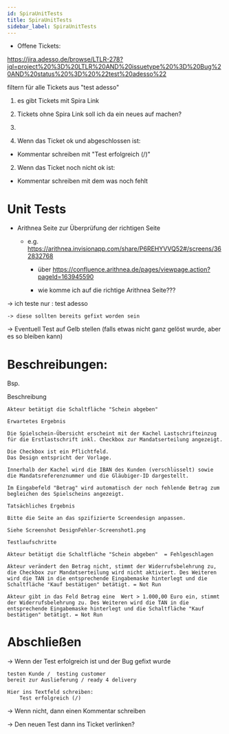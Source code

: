 ```yaml
---
id: SpiraUnitTests
title: SpiraUnitTests
sidebar_label: SpiraUnitTests
---
```



- Offene Tickets:

https://jira.adesso.de/browse/LTLR-278?jql=project%20%3D%20LTLR%20AND%20issuetype%20%3D%20Bug%20AND%20status%20%3D%20%22test%20adesso%22

filtern für alle Tickets aus "test adesso"


1. es gibt Tickets mit Spira Link
2. Tickets ohne Spira Link soll ich da ein neues auf machen?
3. 

1. Wenn das Ticket ok und abgeschlossen ist:
- Kommentar schreiben mit "Test erfolgreich (/)"

2. Wenn das Ticket noch nicht ok ist:
- Kommentar schreiben mit dem was noch fehlt



# Unit Tests

- Arithnea Seite zur Überprüfung der richtigen Seite
    - e.g.  https://arithnea.invisionapp.com/share/P6REHYVVQ52#/screens/362832768

        - über https://confluence.arithnea.de/pages/viewpage.action?pageId=163945590

        - wie komme ich auf die richtige Arithnea Seite???


-> ich teste nur : test adesso

    -> diese sollten bereits gefixt worden sein


-> Eventuell Test auf Gelb stellen (falls etwas nicht ganz gelöst wurde, aber es so bleiben kann)


# Beschreibungen:

Bsp.

Beschreibung

    Akteur betätigt die Schaltfläche "Schein abgeben" 

    Erwartetes Ergebnis

    Die Spielschein-Übersicht erscheint mit der Kachel Lastschrifteinzug für die Erstlastschrift inkl. Checkbox zur Mandatserteilung angezeigt.

    Die Checkbox ist ein Pflichtfeld.
    Das Design entspricht der Vorlage.

    Innerhalb der Kachel wird die IBAN des Kunden (verschlüsselt) sowie die Mandatsreferenznummer und die Gläubiger-ID dargestellt.

    Im Eingabefeld "Betrag" wird automatisch der noch fehlende Betrag zum begleichen des Spielscheins angezeigt.

    Tatsächliches Ergebnis

    Bitte die Seite an das spzifizierte Screendesign anpassen.

    Siehe Screenshot DesignFehler-Screenshot1.png

    Testlaufschritte

    Akteur betätigt die Schaltfläche "Schein abgeben"  = Fehlgeschlagen

    Akteur verändert den Betrag nicht, stimmt der Widerrufsbelehrung zu, die Checkbox zur Mandatserteilung wird nicht aktiviert. Des Weiteren wird die TAN in die entsprechende Eingabemaske hinterlegt und die Schaltfläche "Kauf bestätigen" betätigt. = Not Run

    Akteur gibt in das Feld Betrag eine  Wert > 1.000,00 Euro ein, stimmt der Widerrufsbelehrung zu. Des Weiteren wird die TAN in die entsprechende Eingabemaske hinterlegt und die Schaltfläche "Kauf bestätigen" betätigt. = Not Run



# Abschließen

-> Wenn der Test erfolgreich ist und der Bug gefixt wurde

    testen Kunde /  testing customer
    bereit zur Auslieferung / ready 4 delivery

    Hier ins Textfeld schreiben:
        Test erfolgreich (/)


-> Wenn nicht, dann einen Kommentar schreiben

-> Den neuen Test dann ins Ticket verlinken?
